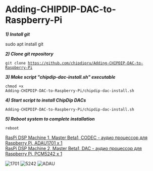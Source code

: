 # Adding-CHIPDIP-DAC-to-Raspberry-Pi

<em><strong>1) Install git</em></strong>

sudo apt install git

<em><strong>2) Clone git repository</em></strong>

<code>git clone https://github.com/chipdipru/Adding-CHIPDIP-DAC-to-Raspberry-Pi</code>

<em><strong>3) Make script "chipdip-dac-install.sh" executable</em></strong>

<code>chmod +x Adding-CHIPDIP-DAC-to-Raspberry-Pi/chipdip-dac-install.sh</code>

<em><strong>4) Start script to install ChipDip DACs</em></strong>

<code>Adding-CHIPDIP-DAC-to-Raspberry-Pi/chipdip-dac-install.sh</code>

<em><strong>5) Reboot system to complete installation</em></strong>

<code>reboot</code>

<a class="link" href="https://www.chipdip.ru/product0/9000827685">RasPi DSP Machine 1, Master Beta1, CODEC - аудио процессор для Raspberry Pi, ADAU1701 x 1</a><br>
<a class="link" href="https://www.chipdip.ru/product0/9000827686">RasPi DSP Machine 2, Master Beta1, DAC - аудио процессор для Raspberry Pi, PCM5242 x 1</a>

![1701](https://user-images.githubusercontent.com/43340836/125964048-279913b2-b17c-4684-a1fb-0cf4d07f5cfc.jpg)
![5242](https://user-images.githubusercontent.com/43340836/125964115-c326c7de-1641-4d3d-a3fd-31859e387e6e.jpg)
![ADAU](https://user-images.githubusercontent.com/43340836/125964081-fbc0c9a1-5c1a-452a-89f5-4c425aa411c6.jpg)
